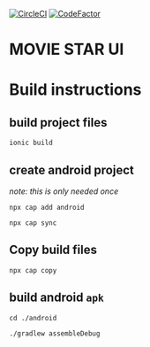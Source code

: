 

[![CircleCI](https://circleci.com/gh/aagavin/movie-star-ui.svg?style=svg)](https://circleci.com/gh/aagavin/movie-star-ui) [![CodeFactor](https://www.codefactor.io/repository/github/aagavin/movie-star-ui/badge)](https://www.codefactor.io/repository/github/aagavin/movie-star-ui)


MOVIE STAR UI
===


# Build instructions

## build project files
`ionic build`

## create android project
_note: this is only needed once_

`npx cap add android`

`npx cap sync`

## Copy build files
`npx cap copy`

## build android `apk`

`cd ./android`

`./gradlew assembleDebug`
